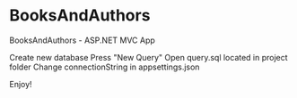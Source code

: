 # BooksAndAuthors
BooksAndAuthors - ASP.NET MVC App

Create new database
Press "New Query"
Open query.sql located in project folder
Change connectionString in appsettings.json

Enjoy!
